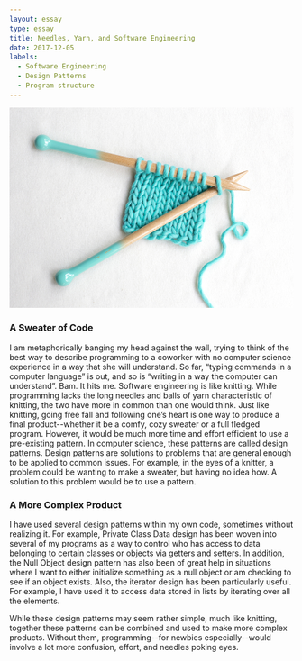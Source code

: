 ```yaml
---
layout: essay
type: essay
title: Needles, Yarn, and Software Engineering
date: 2017-12-05
labels:
  - Software Engineering
  - Design Patterns
  - Program structure
---
```


<center><img src="https://raw.githubusercontent.com/awyz/awyz.github.io/master/images/knit.jpg"></center>

<h3>A Sweater of Code</h3>

 I am metaphorically banging my head against the wall, trying to think of the best way to describe programming to a coworker with no computer science experience in a way that she will understand. So far, “typing commands in a computer language” is out, and so is “writing in a way the computer can understand”. Bam. It hits me. Software engineering is like knitting. While programming lacks the long needles and balls of yarn characteristic of knitting, the two have more in common than one would think. Just like knitting, going free fall and following one’s heart is one way to produce a final product--whether it be a comfy, cozy sweater or a full fledged program. However, it would be much more time and effort efficient to use a pre-existing pattern. In computer science, these patterns are called design patterns. Design patterns are solutions to problems that are general enough to be applied to common issues. For example, in the eyes of a knitter, a problem could be wanting to make a sweater, but having no idea how. A solution to this problem would be to use a pattern. 
<h3>A More Complex Product</h3>

I have used several design patterns within my own code, sometimes without realizing it. For example, Private Class Data design has been woven into several of my programs as a way to control who has access to data belonging to certain classes or objects via getters and setters. In addition, the Null Object design pattern has also been of great help in situations where I want to either initialize something as a null object or am checking to see if an object exists. Also, the iterator design has been particularly useful. For example, I have used it to access data stored in lists by iterating over all the elements.

While these design patterns may seem rather simple, much like knitting, together these patterns can be combined and used to make more complex products. Without them, programming--for newbies especially--would involve a lot more confusion, effort, and needles poking eyes. 

 



 

